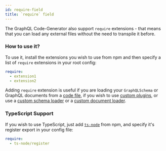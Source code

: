 ```yaml
---
id: require-field
title: `require` field
---
```


The GraphQL Code-Generator also support `require` extensions - that means that you can load any external files without the need to transpile it before.

### How to use it?

To use it, install the extensions you wish to use from npm and then specify a list of `require` extensions in your root config:

```yml
require:
  - extension1
  - extension2
```

Adding `require` extension is useful if you are loading your `GraphQLSchema` or GraphQL documents from a [code file](./schema-field#javascript-export), if you wish to use [custom plugins](../custom-codegen/write-your-plugin), or use a [custom schema loader](./schema-field#custom-schema-loader) or a [custom document loader](documents-field#custom-document-loader).

### TypeScript Support

If you wish to use TypeScript, just add [`ts-node`](https://github.com/TypeStrong/ts-node) from npm, and specify it's register export in your config file:

```yml
require:
  - ts-node/register
```
